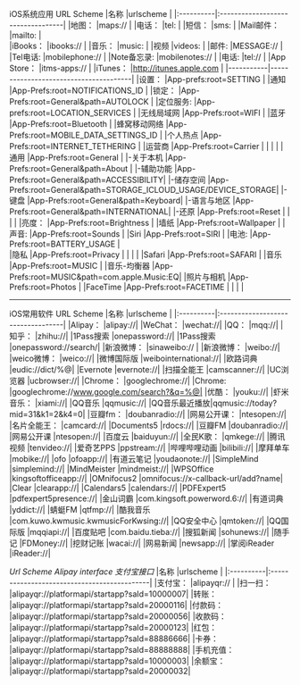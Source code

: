 iOS系统应用 URL Scheme 
|名称        |urlscheme               			|
|:----------|:----------------------------------|
|地图： 		|maps://							|
|电话：    	|tel:								|
|短信：   	|sms:								|
|Mail邮件： 	|mailto:							|	
|iBooks：	|ibooks://							|
|音乐： 		|music:								|
|视频		|videos:							|
|邮件: 		|MESSAGE://							|
|Tel电话: 	|mobilephone://						|
|Note备忘录:	|mobilenotes://						|
|电话:		|tel://								|
|App Store：	|itms-apps://						|
|iTunes：  	|http://itunes.apple.com 			|
|-----------|---------------------------------------|
|设置：		|App-prefs:root=SETTING 				|
|通知		|App-Prefs:root=NOTIFICATIONS_ID		|
|锁定：		|App-Prefs:root=General&path=AUTOLOCK	|
|定位服务:  	|App-prefs:root=LOCATION_SERVICES		|
|无线局域网	|App-Prefs:root=WIFI					|
|蓝牙		|App-Prefs:root=Bluetooth				|
|蜂窝移动网络	|App-Prefs:root=MOBILE_DATA_SETTINGS_ID	|
|个人热点		|App-Prefs:root=INTERNET_TETHERING		|
|运营商		|App-Prefs:root=Carrier					|
|           |               						|
|通用		|App-Prefs:root=General					|
|-关于本机	|App-Prefs:root=General&path=About		|
|-辅助功能	|App-Prefs:root=General&path=ACCESSIBILITY|
|-储存空间 	|App-Prefs:root=General&path=STORAGE_ICLOUD_USAGE/DEVICE_STORAGE|
|-键盘		|App-Prefs:root=General&path=Keyboard|
|-语言与地区	|App-Prefs:root=General&path=INTERNATIONAL|
|-还原		|App-Prefs:root=Reset				|
|          	|               					|
|亮度：		|App-Prefs:root=Brightness			|
|墙纸		|App-Prefs:root=Wallpaper			|
|声音: 		|App-Prefs:root=Sounds				|
|Siri		|App-Prefs:root=SIRI 				|
|电池: 		|App-Prefs:root=BATTERY_USAGE		|			
|隐私		|App-Prefs:root=Privacy				|
|			|									|
|Safari		|App-Prefs:root=SAFARI 				|
|音乐		|App-Prefs:root=MUSIC 				|
|音乐-均衡器	|App-Prefs:root=MUSIC&path=com.apple.Music:EQ|
|照片与相机	|App-Prefs:root=Photos				|
|FaceTime	|App-Prefs:root=FACETIME 			|
|          	|               					|

---
iOS常用软件 URL Scheme
|名称        |urlscheme                           |
|:----------|:----------------------------------|
|Alipay：    |alipay://|
|WeChat：    |wechat://|
|QQ：        |mqq://|
|知乎：        |zhihu://|
|1Pass搜索    |onepassword://|
|1Pass搜索    |onepassword://search/|
|新浪微博：   |sinaweibo://  |
|新浪微博：  |weibo://|
|weico微博： |weico://|
|微博国际版  |weibointernational://|
|欧路词典   |eudic://dict/%@|
|Evernote   |evernote://|
|扫描全能王  |camscanner://|
|UC浏览器  |ucbrowser://|
|Chrome：   |googlechrome://|
|Chrome:    |googlechrome://www.google.com/search?&q=%@|
|优酷：        |youku://|
|虾米音乐：  |xiami://|
|QQ音乐       |qqmusic://|
|QQ音乐最近播放|qqmusic://today?mid=31&k1=2&k4=0|
|豆瓣fm：      |doubanradio://|
|网易公开课： |ntesopen://|
|名片全能王： |camcard://|
|Documents5 |rdocs://|
|豆瓣FM       |doubanradio://|
|网易公开课  |ntesopen://|
|百度云        |baiduyun://|
|全民K歌：  |qmkege://|
|腾讯视频       |tenvideo://|
|爱奇艺PPS     |ppstream://|
|哔哩哔哩动画 |bilibili://|
|摩拜单车       |mobike://|
|ofo        |ofoapp://|
|有道云笔记  |youdaonote://|
|SimpleMind |simplemind://|
|MindMeister |mindmeist://|
|WPSOffice  |kingsoftofficeapp://|
|OMnifocus2 |omnifocus://x-callback-url/add?name|
|Clear      |clearapp://|
|Calendars5 |calendars://|
|PDFExpert5 |pdfexpert5presence://|
|金山词霸   |com.kingsoft.powerword.6://|
|有道词典   |yddict://|
|蜻蜓FM       |qtfmp://|
|酷我音乐   |com.kuwo.kwmusic.kwmusicForKwsing://|
|QQ安全中心     |qmtoken://|
|QQ国际版  |mqqiapi://|
|百度贴吧   |com.baidu.tieba://|
|搜狐新闻   |sohunews://|
|随手记        |FDMoney://|
|挖财记账   |wacai://|
|网易新闻   |newsapp://|
|掌阅iReader |iReader://|

*Url Scheme Alipay interface 支付宝接口*
|名称        |urlscheme                                    |
|:----------|:--------------------------------------------|
|支付宝：       |alipayqr://                                  |
|扫一扫：       |alipayqr://platformapi/startapp?saId=10000007|
|转账：        |alipayqr://platformapi/startapp?saId=20000116|
|付款码：       |alipayqr://platformapi/startapp?saId=20000056|
|收款码：       |alipayqr://platformapi/startapp?saId=20000123|
|红包：        |alipayqr://platformapi/startapp?saId=88886666|
|卡券：        |alipayqr://platformapi/startapp?saId=88888888|
|手机充值：  |alipayqr://platformapi/startapp?saId=10000003|
|余额宝：       |alipayqr://platformapi/startapp?saId=20000032|



